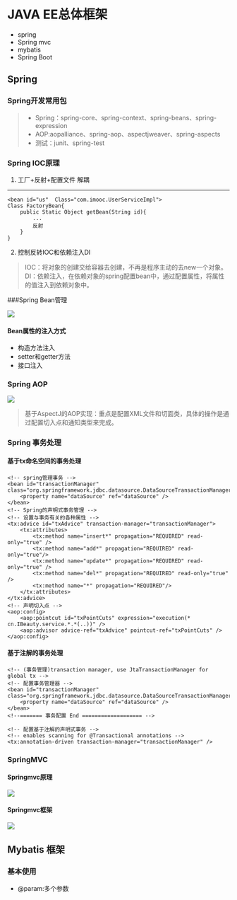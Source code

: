 # JAVA EE总体框架

- spring
- Spring mvc
- mybatis
- Spring Boot


## Spring
### Spring开发常用包
>- Spring：spring-core、spring-context、spring-beans、spring-expression  
>- AOP:aopalliance、spring-aop、aspectjweaver、spring-aspects
>- 测试：junit、spring-test

### Spring IOC原理
1. 工厂+反射+配置文件 解耦
***
	<bean id="us"  Class="com.imooc.UserServiceImpl">
	Class FactoryBean{
		public Static Object getBean(String id){
			...
			反射
		}
	}
2. 控制反转IOC和依赖注入DI
>IOC：将对象的创建交给容器去创建，不再是程序主动的去new一个对象。DI：依赖注入，在依赖对象的spring配置bean中，通过配置属性，将属性的值注入到依赖对象中。

###Spring Bean管理

![](https://img-blog.csdnimg.cn/20190902115849923.PNG?x-oss-process=image/watermark,type_ZmFuZ3poZW5naGVpdGk,shadow_10,text_aHR0cHM6Ly9ibG9nLmNzZG4ubmV0L1RLX2xUbGVp,size_16,color_FFFFFF,t_70)

#### Bean属性的注入方式

- 构造方法注入
- setter和getter方法
- 接口注入 
### Spring AOP

![](https://img-blog.csdnimg.cn/2019090323063472.PNG?x-oss-process=image/watermark,type_ZmFuZ3poZW5naGVpdGk,shadow_10,text_aHR0cHM6Ly9ibG9nLmNzZG4ubmV0L1RLX2xUbGVp,size_16,color_FFFFFF,t_70)

>基于AspectJ的AOP实现：重点是配置XML文件和切面类，具体的操作是通过配置切入点和通知类型来完成。


### Spring 事务处理
#### 基于tx命名空间的事务处理
	<!-- spring管理事务 -->
	<bean id="transactionManager" class="org.springframework.jdbc.datasource.DataSourceTransactionManager">
		<property name="dataSource" ref="dataSource" />
	</bean>
	<!-- Spring的声明式事务管理 -->
	<!-- 设置与事务有关的各种属性 -->
	<tx:advice id="txAdvice" transaction-manager="transactionManager">
		<tx:attributes>
			<tx:method name="insert*" propagation="REQUIRED" read-only="true" />
			<tx:method name="add*" propagation="REQUIRED" read-only="true"/>
			<tx:method name="update*" propagation="REQUIRED" read-only="true" />
			<tx:method name="del*" propagation="REQUIRED" read-only="true" />
			<tx:method name="*" propagation="REQUIRED"/>
		</tx:attributes>
	</tx:advice>
	<!-- 声明切入点 -->
	<aop:config>
		<aop:pointcut id="txPointCuts" expression="execution(* cn.IBeauty.service.*.*(..))" />
		<aop:advisor advice-ref="txAdvice" pointcut-ref="txPointCuts" />
	</aop:config>
#### 基于注解的事务处理
	<!-- (事务管理)transaction manager, use JtaTransactionManager for global tx -->
	<!-- 配置事务管理器 -->
	<bean id="transactionManager"  class="org.springframework.jdbc.datasource.DataSourceTransactionManager">  
	    <property name="dataSource" ref="dataSource" />  
	</bean> 
	<!--======= 事务配置 End =================== -->
	
	<!-- 配置基于注解的声明式事务 -->
	<!-- enables scanning for @Transactional annotations -->
	<tx:annotation-driven transaction-manager="transactionManager" /> 

### SpringMVC

#### Springmvc原理

![](https://imgconvert.csdnimg.cn/aHR0cHM6Ly91cGxvYWQtaW1hZ2VzLmppYW5zaHUuaW8vdXBsb2FkX2ltYWdlcy81MjIwMDg3LWQyYTJjNDdkYzMzNWU5MWIucG5n?x-oss-process=image/format,png)

#### Springmvc框架

![](https://img-blog.csdnimg.cn/20190908160659988.PNG?x-oss-process=image/watermark,type_ZmFuZ3poZW5naGVpdGk,shadow_10,text_aHR0cHM6Ly9ibG9nLmNzZG4ubmV0L1RLX2xUbGVp,size_16,color_FFFFFF,t_70)



## Mybatis 框架

### 基本使用

- @param:多个参数





